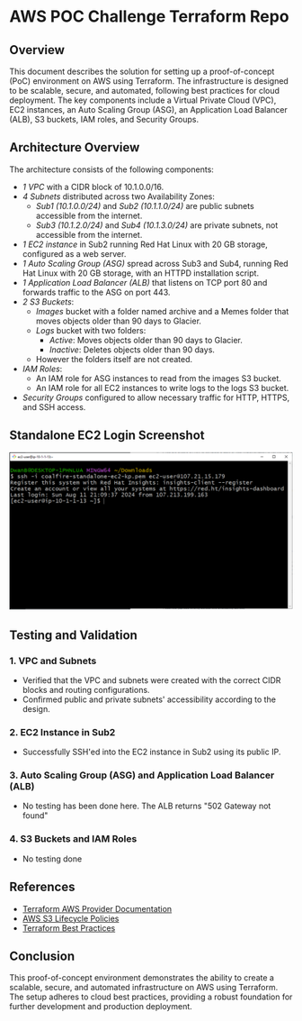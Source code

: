 # AWS POC Challenge Terraform Repo

## Overview

This document describes the solution for setting up a proof-of-concept (PoC) environment on AWS using Terraform. The infrastructure is designed to be scalable, secure, and automated, following best practices for cloud deployment. The key components include a Virtual Private Cloud (VPC), EC2 instances, an Auto Scaling Group (ASG), an Application Load Balancer (ALB), S3 buckets, IAM roles, and Security Groups.

## Architecture Overview

The architecture consists of the following components:

- *1 VPC* with a CIDR block of 10.1.0.0/16.
- *4 Subnets* distributed across two Availability Zones:
  - *Sub1 (10.1.0.0/24)* and *Sub2 (10.1.1.0/24)* are public subnets accessible from the internet.
  - *Sub3 (10.1.2.0/24)* and *Sub4 (10.1.3.0/24)* are private subnets, not accessible from the internet.
- *1 EC2 instance* in Sub2 running Red Hat Linux with 20 GB storage, configured as a web server.
- *1 Auto Scaling Group (ASG)* spread across Sub3 and Sub4, running Red Hat Linux with 20 GB storage, with an HTTPD installation script.
- *1 Application Load Balancer (ALB)* that listens on TCP port 80 and forwards traffic to the ASG on port 443.
- *2 S3 Buckets*:
  - *Images* bucket with a folder named archive and a Memes folder that moves objects older than 90 days to Glacier.
  - *Logs* bucket with two folders:
    - *Active*: Moves objects older than 90 days to Glacier.
    - *Inactive*: Deletes objects older than 90 days.
  - However the folders itself are not created.
- *IAM Roles*:
  - An IAM role for ASG instances to read from the images S3 bucket.
  - An IAM role for all EC2 instances to write logs to the logs S3 bucket.
- *Security Groups* configured to allow necessary traffic for HTTP, HTTPS, and SSH access.

## Standalone EC2 Login Screenshot
![Login Screenshot](documentation/image.png)

## Testing and Validation

### 1. VPC and Subnets
- Verified that the VPC and subnets were created with the correct CIDR blocks and routing configurations.
- Confirmed public and private subnets' accessibility according to the design.

### 2. EC2 Instance in Sub2
- Successfully SSH'ed into the EC2 instance in Sub2 using its public IP.

### 3. Auto Scaling Group (ASG) and Application Load Balancer (ALB)
- No testing has been done here. The ALB returns "502 Gateway not found"

### 4. S3 Buckets and IAM Roles
- No testing done

## References

- [Terraform AWS Provider Documentation](https://registry.terraform.io/providers/hashicorp/aws/latest/docs)
- [AWS S3 Lifecycle Policies](https://docs.aws.amazon.com/AmazonS3/latest/userguide/object-lifecycle-mgmt.html)
- [Terraform Best Practices](https://www.terraform.io/docs/cloud/guides/best-practices.html)

## Conclusion

This proof-of-concept environment demonstrates the ability to create a scalable, secure, and automated infrastructure on AWS using Terraform. The setup adheres to cloud best practices, providing a robust foundation for further development and production deployment.